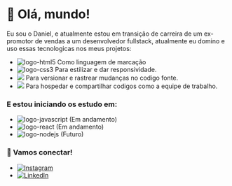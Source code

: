 # 👋 Olá, mundo!

Eu sou o Daniel, e atualmente estou em transição de carreira de um ex-promotor de vendas a um desenvolvedor fullstack, atualmente eu domino e uso essas tecnologicas nos meus projetos:

- <img src="https://img.shields.io/badge/HTML5-E34F26?style=for-the-badge&logo=html5&logoColor=white" alt="logo-html5"> Como linguagem de marcação
- <img src="https://img.shields.io/badge/CSS3-1572B6?style=for-the-badge&logo=css3&logoColor=white" alt="logo-css3"> Para estilizar e dar responsividade.
- <img src="https://img.shields.io/badge/GIT-E44C30?style=for-the-badge&logo=git&logoColor=white"> Para versionar e rastrear mudanças no codigo fonte.
- <img src="https://img.shields.io/badge/GitHub-100000?style=for-the-badge&logo=github&logoColor=white"> Para hospedar e compartilhar codigos como a equipe de trabalho.

### E estou iniciando os estudo em: 

- <img src="https://img.shields.io/badge/JavaScript-F7DF1E?style=for-the-badge&logo=javascript&logoColor=black" alt="logo-javascript"> (Em andamento)
- <img src="https://img.shields.io/badge/React-20232A?style=for-the-badge&logo=react&logoColor=61DAFB" alt="logo-react"> (Em andamento)
- <img src="https://img.shields.io/badge/Node.js-43853D?style=for-the-badge&logo=node.js&logoColor=white" alt="logo-nodejs"> (Futuro)

### 🤝 Vamos conectar!

- <a href="https://www.instagram.com/danmorae.s/">
   <img src="https://img.shields.io/badge/Instagram-E4405F?style=for-the-badge&logo=instagram&logoColor=white" alt="Instagram">
   </a>
-  <a href="https://www.linkedin.com/in/danielmoraes2022/">
   <img src="https://img.shields.io/badge/LinkedIn-0077B5?style=for-the-badge&logo=linkedin&logoColor=white" alt="LinkedIn">
   </a>


 <!--[Portfolio](https://seu-portfolio.com) -->


<!--![Danmoraes1 GitHub stats](https://github-readme-stats.vercel.app/api?username=Danmoraes1&show_icons=true&theme=vision-friendly-dark) 
<br>
[![Top Langs](https://github-readme-stats.vercel.app/api/top-langs/?username=Danmoraes1&layout=compact)](https://github.com/anuraghazra/github-readme-stats)


 




